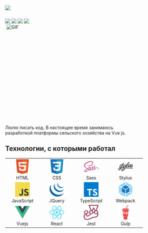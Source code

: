 <h1>
  <a href="https://git.io/typing-svg">
    <img src="https://readme-typing-svg.herokuapp.com?font=JetBrains+Mono&color=%2336BCF7&size=30&vCenter=true&width=700&height=40&lines=%D0%92%D1%81%D0%B5%D0%BC+%D0%BF%D1%80%D0%B8%D0%B2%D0%B5%D1%82!%F0%9F%91%8B;%D0%AF+%D0%9B%D0%B5%D0%B2%D0%B8%D0%BD+%D0%A1%D0%B5%D1%80%D0%B3%D0%B5%D0%B9%2C+frontend+%D1%80%D0%B0%D0%B7%D1%80%D0%B0%D0%B1%D0%BE%D1%82%D1%87%D0%B8%D0%BA...;%D0%A0%D0%B0%D0%B4+%D0%92%D0%B0%D1%81+%D0%B2%D0%B8%D0%B4%D0%B5%D1%82%D1%8C+%D0%B2+%D1%81%D0%B2%D0%BE%D0%B5%D0%BC+%D0%BF%D1%80%D0%BE%D1%84%D0%B8%D0%BB%D0%B5!">
  </a>
</h1>


<a target="_blank" href="https://github.com/stLucky"><img src="https://badges.pufler.dev/visits/stLucky/stLucky?style=flat&logoColor=white&color=25d366"/></a>
<a target="_blank" href="https://t.me/stLuckkyy"><img src="https://img.shields.io/badge/Telegram-2CA5E0?style=flat&logo=telegram&logoColor=white&color=2ca5e0"/></a>
<a target="_blank" href="https://linkedin.com/in/stlucky"><img src="https://img.shields.io/badge/LinkedIn-0077B5??style=flat&logo=linkedin&logoColor=white&color=0077b5"/></a>
<a target="_blank" href="mailto:asys4759@gmail.com"><img src="https://img.shields.io/badge/Gmail-D14836?style=flat&logo=gmail&logoColor=white&color=d14836"/></a>
<img align="right" alt="GIF" src="https://github.com/abhisheknaiidu/abhisheknaiidu/blob/master/code.gif?raw=true" width="500" height="320" />
<p> Люлю писать код. В настоящее время занимаюсь<br> 
  разработкой платформы сельского хозяйства на Vue js.</p>

<h2 align="left" id="macropower-tech">Технологии, с которыми работал</h2>

<table>
  <tr>
    <td align="center" width="96">
       <img src="images/html5-original.svg" width="48" height="48" alt="HTML" />
      <br>HTML
    </td>
    <td align="center" width="96">
       <img src="images/css3.svg" width="48" height="48" alt="CSS" />
      <br>CSS
    </td>
    <td align="center" width="96">
       <img src="images/sass-original.svg" width="48" height="48" alt="Sass" />
      <br>Sass
    </td>
    <td align="center" width="96">
       <img src="images/stylus-original.svg" width="48" height="48" alt="Stylus" />
      <br>Stylus
    </td>
  </tr>
  <tr>
    <td align="center" width="96">
       <img src="images/javascript-original.svg" width="48" height="48" alt="JavaScript" />
      <br>JavaScript
    </td>
    <td align="center" width="96">
       <img src="images/jquery-original.svg" width="48" height="48" alt="JQuery" />
      <br>JQuery
    </td>
    <td align="center" width="96">
       <img src="images/typescript-original.svg" width="48" height="48" alt="TypeScript" />
      <br>TypeScript
    </td>
    <td align="center" width="96">
       <img src="images/webpack-original.svg" width="48" height="48" alt="Webpack" />
      <br>Webpack
    </td>
  </tr>
  <tr>
    <td align="center" width="96">
      <img src="images/vuejs-original.svg" width="48" height="48" alt="Vuejs" />
      <br>Vuejs
    </td>
    <td align="center" width="96">
       <img src="images/react-original.svg" width="48" height="48" alt="React" />
      <br>React
    </td>
    <td align="center" width="96">
      <img src="images/jest-plain.svg" width="48" height="48" alt="Jest" />
      <br>Jest
    </td>
    <td align="center" width="96">
      <img src="images/gulp-plain.svg" width="48" height="48" alt="Gulp" />
      <br>Gulp
    </td>
  </tr>
</table>


  
<!--
**stLucky/stLucky** is a ✨ _special_ ✨ repository because its `README.md` (this file) appears on your GitHub profile.

Here are some ideas to get you started:

- 🔭 I’m currently working on ...
- 🌱 I’m currently learning ...
- 👯 I’m looking to collaborate on ...
- 🤔 I’m looking for help with ...
- 💬 Ask me about ...
- 📫 How to reach me: ...
- 😄 Pronouns: ...
- ⚡ Fun fact: ...
-->
